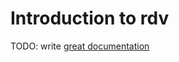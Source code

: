 # Introduction to rdv

TODO: write [great documentation](http://jacobian.org/writing/what-to-write/)
